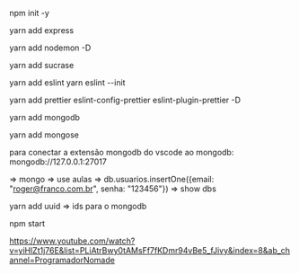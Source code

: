 npm init -y

yarn add express

yarn add nodemon -D

yarn add sucrase

yarn add eslint
yarn eslint --init

yarn add prettier eslint-config-prettier eslint-plugin-prettier -D

yarn add mongodb

yarn add mongose

para conectar a extensão mongodb do vscode ao mongodb: mongodb://127.0.0.1:27017

=> mongo => use aulas => db.usuarios.insertOne({email: "roger@franco.com.br", senha: "123456"})
=> show dbs

yarn add uuid => ids para o mongodb

npm start

https://www.youtube.com/watch?v=yiHlZt1j76E&list=PLiAtrBwy0tAMsFf7fKDmr94vBe5_fJivy&index=8&ab_channel=ProgramadorNomade

